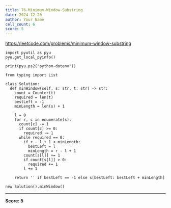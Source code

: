 ```yaml
---
title: 76-Minimum-Window-Substring
date: 2024-12-26
author: Your Name
cell_count: 6
score: 5
---
```


https://leetcode.com/problems/minimum-window-substring


```
import pyutil as pyu
pyu.get_local_pyinfo()
```


```
print(pyu.ps2("python-dotenv"))
```


```
from typing import List
```


```
class Solution:
  def minWindow(self, s: str, t: str) -> str:
    count = Counter(t)
    required = len(t)
    bestLeft = -1
    minLength = len(s) + 1

    l = 0
    for r, c in enumerate(s):
      count[c] -= 1
      if count[c] >= 0:
        required -= 1
      while required == 0:
        if r - l + 1 < minLength:
          bestLeft = l
          minLength = r - l + 1
        count[s[l]] += 1
        if count[s[l]] > 0:
          required += 1
        l += 1

    return '' if bestLeft == -1 else s[bestLeft: bestLeft + minLength]
```


```
new Solution().minWindow()
```


---
**Score: 5**
